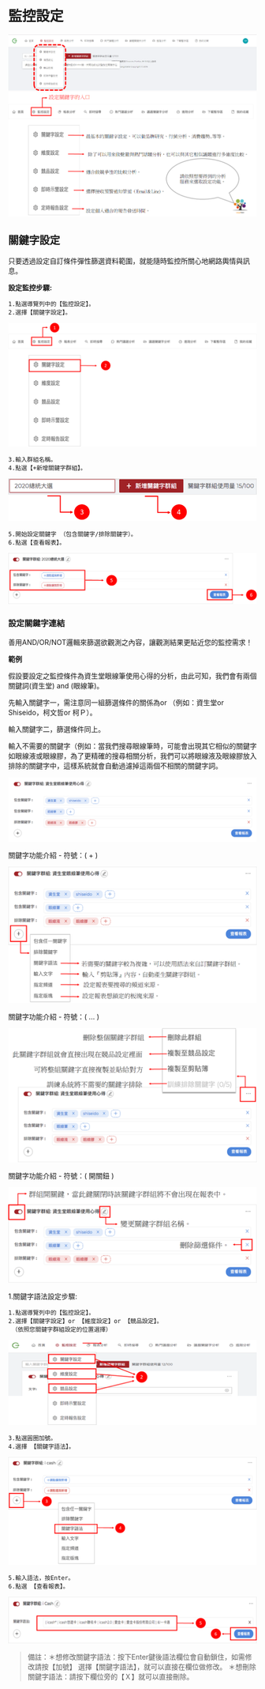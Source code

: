  # 監控設定

![monitor2](/site/img/monitor2.png)
![monitor1](/site/img/monitor1.png)

 ## 關鍵字設定

 只要透過設定自訂條件彈性篩選資料範圍，就能隨時監控所關心地網路輿情與訊息。

 **設定監控步驟:**
```
1.點選導覽列中的【監控設定】。
2.選擇【關鍵字設定】。
```

![monitor3](/site/img/monitor3.png)

```
3.輸入群組名稱。
4.點選【+新增關鍵字群組】。
```

![monitor4](/site/img/monitor4.png)

```
5.開始設定關鍵字 （包含關鍵字/排除關鍵字）。
6.點選【查看報表】。
```

![monitor5](/site/img/monitor5.png)

 ### 設定關鍵字連結

善用AND/OR/NOT邏輯來篩選欲觀測之內容，讓觀測結果更貼近您的監控需求！  

**範例**

假設要設定之監控條件為資生堂眼線筆使用心得的分析，由此可知，我們會有兩個關鍵詞(資生堂) and (眼線筆)。

先輸入關鍵字一，需注意同一組篩選條件的關係為or （例如：資生堂or Shiseido，柯文哲or 柯Ｐ）。

輸入關鍵字二，篩選條件同上。

輸入不需要的關鍵字（例如：當我們搜尋眼線筆時，可能會出現其它相似的關鍵字如眼線液或眼線膠，為了更精確的搜尋相關分析，我們可以將眼線液及眼線膠放入排除的關鍵字中，這樣系統就會自動過濾掉這兩個不相關的關鍵字詞。
 
![monitor6](/site/img/monitor6.png)

關鍵字功能介紹 - 符號：( + )

![monitor7](/site/img/monitor7.png)

關鍵字功能介紹 - 符號：( ... )

![monitor8](/site/img/monitor8.png)

關鍵字功能介紹 - 符號：(  開關鈕 )

![monitor9](/site/img/monitor9.png)

1.關鍵字語法設定步驟:

```
1.點選導覽列中的【監控設定】。
2.選擇【關鍵字設定】or 【維度設定】or 【競品設定】。
 （依照您關鍵字群組設定的位置選擇）
```

![monitor10](/site/img/monitor10.png)

```
3.點選圓圈加號。
4.選擇 【關鍵字語法】。
```

![monitor11](/site/img/monitor11.png)

```
5.輸入語法，按Enter。
6.點選 【查看報表】。
```

![monitor12](/site/img/monitor12.png)

> 備註：＊想修改關鍵字語法：按下Enter鍵後語法欄位會自動鎖住，如需修改請按【加號】 選擇【關鍵字語法】，就可以直接在欄位做修改。
> ＊想刪除關鍵字語法：請按下欄位旁的【Ｘ】就可以直接刪除。

